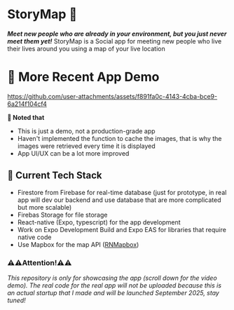 # StoryMap 📍
***Meet new people who are already in your environment, but you just never meet them yet!*** StoryMap is a Social app for meeting new people who live their lives around you using a map of your live location



# 🎥 More Recent App Demo
https://github.com/user-attachments/assets/f891fa0c-4143-4cba-bce9-6a214f104cf4

**📝 Noted that**
- This is just a demo, not a production-grade app
- Haven't implemented the function to cache the images, that is why the images were retrieved every time it is displayed
- App UI/UX can be a lot more improved

## 🤖 Current Tech Stack
- Firestore from Firebase for real-time database (just for prototype, in real app will dev our backend and use database that are more complicated but more scalable)
- Firebas Storage for file storage
- React-native (Expo, typescript) for the app development
- Work on Expo Development Build and Expo EAS for libraries that require native code
- Use Mapbox for the map API ([RNMapbox](https://github.com/rnmapbox/maps))

### ⚠️⚠️Attention!⚠️⚠️
*This repository is only for showcasing the app (scroll down for the video demo). The real code for the real app will not be uploaded because this is an actual startup that I made and will be launched September 2025, stay tuned!*






